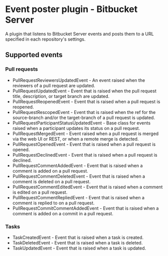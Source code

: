 # Event poster plugin - Bitbucket Server

A plugin that listens to Bitbucket Server events and posts them to a URL specified in each repository's settings.

## Supported events
### Pull requests
* PullRequestReviewersUpdatedEvent - An event raised when the reviewers of a pull request are updated. 
* PullRequestUpdatedEvent - Event that is raised when the pull request title, description, or target branch are updated. 
* PullRequestReopenedEvent - Event that is raised when a pull request is reopened. 
* PullRequestRescopedEvent - Event that is raised when the ref for the source-branch and/or the target-branch of a pull request is updated. 
* PullRequestParticipantStatusUpdatedEvent - Base class for events raised when a participant updates its status on a pull request. 
* PullRequestMergedEvent - Event raised when a pull request is merged via the web UI or REST, or when a remote merge is detected. 
* PullRequestOpenedEvent - Event that is raised when a pull request is opened. 
* PullRequestDeclinedEvent - Event that is raised when a pull request is declined. 
* PullRequestCommentAddedEvent - Event that is raised when a comment is added on a pull request.
* PullRequestCommentDeletedEvent - Event that is raised when a comment is deleted on a pull request.
* PullRequestCommentEditedEvent - Event that is raised when a comment is edited on a pull request. 
* PullRequestCommentRepliedEvent - Event that is raised when a comment is replied to on a pull request.
* PullRequestCommitCommentAddedEvent - Event that is raised when a comment is added on a commit in a pull request.

### Tasks
* TaskCreatedEvent - Event that is raised when a task is created.
* TaskDeletedEvent - Event that is raised when a task is deleted.
* TaskUpdatedEvent - Event that is raised when a task is updated.

